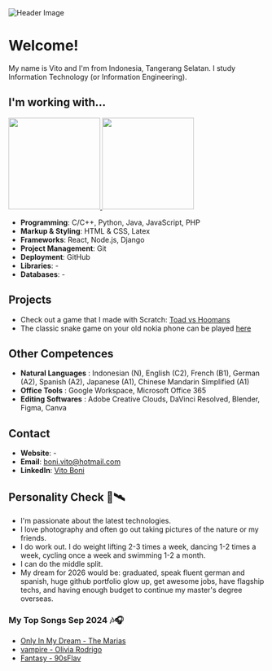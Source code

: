 <img src="https://github.com/vito-boni/vito-boni/blob/main/cutestuff/vito_intro.gif" alt="Header Image">

# Welcome!
My name is Vito and I'm from Indonesia, Tangerang Selatan. I study Information Technology (or Information Engineering). 

## I'm working with...
<p align="left">
<a href="https://github.com/vito-boni">
  <img height="180em" src="https://github-readme-stats-eight-theta.vercel.app/api?username=vito-boni&show_icons=true&theme=algolia&include_all_commits=true&count_private=true"/>
  <img height="180em" src="https://github-readme-stats-eight-theta.vercel.app/api/top-langs/?username=vito-boni&layout=compact&langs_count=8&theme=algolia"/>
</a>
</p>

- **Programming**: C/C++, Python, Java, JavaScript, PHP
- **Markup & Styling**: HTML & CSS, Latex
- **Frameworks**: React, Node.js, Django
- **Project Management**: Git
- **Deployment**: GitHub
- **Libraries**: -
- **Databases**: -

## Projects
- Check out a game that I made with Scratch: [Toad vs Hoomans](https://scratch.mit.edu/projects/944565585/)
- The classic snake game on your old nokia phone can be played [here]()

## Other Competences
- **Natural Languages**  : Indonesian (N), English (C2), French (B1), German (A2), Spanish (A2), Japanese (A1), Chinese Mandarin Simplified (A1)
- **Office Tools**       : Google Workspace, Microsoft Office 365
- **Editing Softwares**  : Adobe Creative Clouds, DaVinci Resolved, Blender, Figma, Canva

## Contact
- **Website**: -
- **Email**: boni.vito@hotmail.com
- **LinkedIn**: [Vito Boni](https://linkedin.com/in/vito-boni)

## Personality Check 🚀🛰️
- I'm passionate about the latest technologies.
- I love photography and often go out taking pictures of the nature or my friends.
- I do work out. I do weight lifting 2-3 times a week, dancing 1-2 times a week, cycling once a week and swimming 1-2 a month.
- I can do the middle split.
- My dream for 2026 would be: graduated, speak fluent german and spanish, huge github portfolio glow up, get awesome jobs, have flagship techs, and having enough budget to continue my master's degree overseas.

### My Top Songs Sep 2024 🎶🎧
- [Only In My Dream - The Marias](https://music.youtube.com/watch?v=HnXzzTIFu_U&si=fZkBErNwpeh_A-2d)
- [vampire - Olivia Rodrigo](https://music.youtube.com/watch?v=aHmg0jsmNhg&si=pWB72g2A3cT3S8iu)
- [Fantasy - 90sFlav](https://music.youtube.com/watch?v=GjpOoVlZtao&si=0a8SQxjwVXb5gjJ9)
